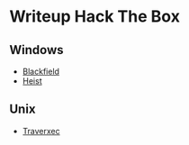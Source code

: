 # Writeup Hack The Box

## Windows
- [Blackfield](https://github.com/luksecurity/htb-writeup/blob/main/blackfield/HTB-Blackfield.md)
- [Heist](https://github.com/luksecurity/htb-writeup/blob/main/blackfield/HTB-Heist.md)

## Unix
- [Traverxec](https://github.com/luksecurity/htb-writeup/blob/main/blackfield/HTB-Traverxec.md)
